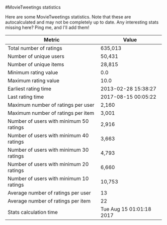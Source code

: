#MovieTweetings statistics

Here are some MovieTweetings statistics. Note that these are autocalculated and may not be completely up to date. Any interesting stats missing here? Ping me, and I'll add them!

Metric | Value
--- | ---
Total number of ratings                 | 635,013
Number of unique users                  | 50,431
Number of unique items                  | 28,815
Minimum rating value                    | 0.0
Maximum rating value                    | 10.0
Earliest rating time                    | 2013-02-28 15:38:27
Last rating time                        | 2017-08-15 00:05:22
Maximum number of ratings per user      | 2,160
Maximum number of ratings per item      | 3,001
Number of users with minimum 50 ratings | 2,916
Number of users with minimum 40 ratings | 3,663
Number of users with minimum 30 ratings | 4,793
Number of users with minimum 20 ratings | 6,660
Number of users with minimum 10 ratings | 10,753
Average number of ratings per user      | 13
Average number of ratings per item      | 22
Stats calculation time                  | Tue Aug 15 01:01:18 2017

